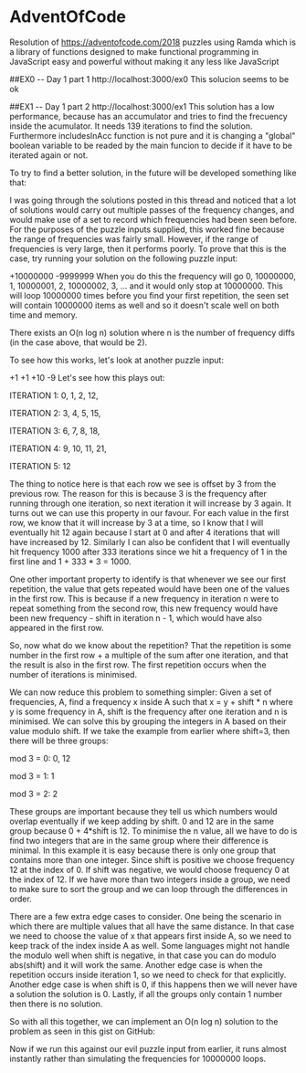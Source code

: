 # AdventOfCode

Resolution of https://adventofcode.com/2018 puzzles using Ramda which is a library of functions designed to make functional programming in JavaScript easy and powerful without making it any less like JavaScript

##EX0 -- Day 1 part 1
http://localhost:3000/ex0
This solucion seems to be ok


##EX1 -- Day 1 part 2
http://localhost:3000/ex1
This solution has a low performance, because has an accumulator and tries to find the frecuency inside the acumulator. It needs 139 iterations to find the solution.
Furthermore includesInAcc function is not pure and it is changing a "global" boolean variable to be readed by the main funcion to decide if it have to be iterated again or not.

To try to find a better solution, in the future will be developed something like that:

I was going through the solutions posted in this thread and noticed that a lot of solutions would carry out multiple passes of the frequency changes, and would make use of a set to record which frequencies had been seen before. For the purposes of the puzzle inputs supplied, this worked fine because the range of frequencies was fairly small. However, if the range of frequencies is very large, then it performs poorly. To prove that this is the case, try running your solution on the following puzzle input:

+10000000
-9999999
When you do this the frequency will go 0, 10000000, 1, 10000001, 2, 10000002, 3, ... and it would only stop at 10000000. This will loop 10000000 times before you find your first repetition, the seen set will contain 10000000 items as well and so it doesn't scale well on both time and memory.

There exists an O(n log n) solution where n is the number of frequency diffs (in the case above, that would be 2).

To see how this works, let's look at another puzzle input:

+1
+1
+10
-9
Let's see how this plays out:

ITERATION 1: 0, 1, 2, 12,

ITERATION 2: 3, 4, 5, 15,

ITERATION 3: 6, 7, 8, 18,

ITERATION 4: 9, 10, 11, 21,

ITERATION 5: 12

The thing to notice here is that each row we see is offset by 3 from the previous row. The reason for this is because 3 is the frequency after running through one iteration, so next iteration it will increase by 3 again. It turns out we can use this property in our favour. For each value in the first row, we know that it will increase by 3 at a time, so I know that I will eventually hit 12 again because I start at 0 and after 4 iterations that will have increased by 12. Similarly I can also be confident that I will eventually hit frequency 1000 after 333 iterations since we hit a frequency of 1 in the first line and 1 + 333 * 3 = 1000.

One other important property to identify is that whenever we see our first repetition, the value that gets repeated would have been one of the values in the first row. This is because if a new frequency in iteration n were to repeat something from the second row, this new frequency would have been new frequency - shift in iteration n - 1, which would have also appeared in the first row.

So, now what do we know about the repetition? That the repetition is some number in the first row + a multiple of the sum after one iteration, and that the result is also in the first row. The first repetition occurs when the number of iterations is minimised.

We can now reduce this problem to something simpler: Given a set of frequencies, A, find a frequency x inside A such that x = y + shift * n where y is some frequency in A, shift is the frequency after one iteration and n is minimised. We can solve this by grouping the integers in A based on their value modulo shift. If we take the example from earlier where shift=3, then there will be three groups:

mod 3 = 0: 0, 12

mod 3 = 1: 1

mod 3 = 2: 2

These groups are important because they tell us which numbers would overlap eventually if we keep adding by shift. 0 and 12 are in the same group because 0 + 4*shift is 12. To minimise the n value, all we have to do is find two integers that are in the same group where their difference is minimal. In this example it is easy because there is only one group that contains more than one integer. Since shift is positive we choose frequency 12 at the index of 0. If shift was negative, we would choose frequency 0 at the index of 12. If we have more than two integers inside a group, we need to make sure to sort the group and we can loop through the differences in order.

There are a few extra edge cases to consider. One being the scenario in which there are multiple values that all have the same distance. In that case we need to choose the value of x that appears first inside A, so we need to keep track of the index inside A as well. Some languages might not handle the modulo well when shift is negative, in that case you can do modulo abs(shift) and it will work the same. Another edge case is when the repetition occurs inside iteration 1, so we need to check for that explicitly. Another edge case is when shift is 0, if this happens then we will never have a solution the solution is 0. Lastly, if all the groups only contain 1 number then there is no solution.

So with all this together, we can implement an O(n log n) solution to the problem as seen in this gist on GitHub:

Now if we run this against our evil puzzle input from earlier, it runs almost instantly rather than simulating the frequencies for 10000000 loops.